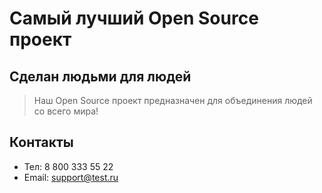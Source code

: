 # Самый лучший Open Source проект

## Сделан людьми для людей

> Наш Open Source проект предназначен для объединения людей со всего мира!

## Контакты

- Тел: 8 800 333 55 22
- Email: support@test.ru